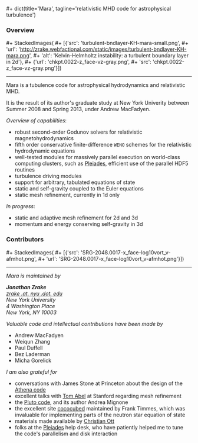#+ dict(title='Mara', tagline='relativistic MHD code for astrophysical turbulence')


### Overview
#+ StackedImages(
#+ [{'src': 'turbulent-bndlayer-KH-mara-small.png',
#+   'url': 'http://zrake.webfactional.com/static/images/turbulent-bndlayer-KH-mara.png',
#+   'alt': 'Kelvin-Helmholtz instability: a turbulent boundary layer in 2d'},
#+  {'url': 'chkpt.0022-z_face-vz-gray.png',
#+   'src': 'chkpt.0022-z_face-vz-gray.png'}])

---

Mara is a tubulence code for astrophysical hydrodynamics and relativistic MHD.

It is the result of its author's graduate study at New York Univerity between
Summer 2008 and Spring 2013, under Andrew MacFadyen.

*Overview of capabilities*:

+ robust second-order Godunov solvers for relativistic magnetohydrodynamics
+ fifth order conservative finite-difference `WENO` schemes for the relativistic
  hydrodynamic equations
+ well-tested modules for massively parallel execution on world-class computing
  clusters, such as [Pleiades][1], efficient use of the parallel HDF5 routines
+ turbulence driving modules
+ support for arbitrary, tabulated equations of state
+ static and self-gravity coupled to the Euler equations
+ static mesh refinement, currently in 1d only

*In progress*:

+ static and adaptive mesh refinement for 2d and 3d
+ momentum and energy conserving self-gravity in 3d


[1]: http://www.nas.nasa.gov/hecc/resources/pleiades.html

### Contributors
#+ StackedImages(
#+  [{'src': 'SRG-2048.0017-x_face-log10vort_v-afmhot.png',
#+    'url': 'SRG-2048.0017-x_face-log10vort_v-afmhot.png'}])

---

*Mara is maintained by*

<address>
	<strong>Jonathan Zrake</strong><br>
    <a href="mailto:#">zrake .at. nyu .dot. edu</a><br>
    New York University<br>
    4 Washington Place<br>
    New York, NY 10003<br>
</address>

*Valuable code and intellectual contributions have been made by*

+ Andrew MacFadyen
+ Weiqun Zhang
+ Paul Duffell
+ Bez Laderman
+ Micha Gorelick

*I am also grateful for*

+ conversations with James Stone at Princeton about the design of the
  [Athena code][1]
+ excellent talks with [Tom Abel][2] at Stanford regarding mesh refinement
+ the [Pluto code][3], and its author Andrea Mignone
+ the excellent site [cococubed][4] maintained by Frank Timmes, which was
  invaluable for implementing parts of the neutron star equation of state
+ materials made available by [Christian Ott][5]
+ folks at the [Pleiades][6] help desk, who have patiently helped me to tune the
  code's parallelism and disk interaction

[1]: https://trac.princeton.edu/Athena
[2]: https://physics.stanford.edu/people/faculty/tom-abel
[3]: http://plutocode.ph.unito.it
[4]: http://cococubed.asu.edu
[5]: http://www.tapir.caltech.edu/~cott
[6]: http://www.nas.nasa.gov/hecc/resources/pleiades.html
